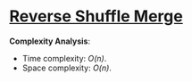 # [Reverse Shuffle Merge](https://www.hackerrank.com/challenges/reverse-shuffle-merge)

__Complexity Analysis__:

* Time complexity: _O(n)_.
* Space complexity: _O(n)_.
